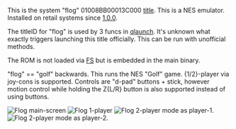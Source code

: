 This is the system "flog" 01008BB00013C000
[title](Title%20list.md "wikilink"). This is a NES emulator. Installed
on retail systems since [1.0.0](1.0.0.md "wikilink").

The titleID for "flog" is used by 3 funcs in
[qlaunch](Qlaunch.md "wikilink"). It's unknown what exactly triggers
launching this title officially. This can be run with unofficial
methods.

The ROM is not loaded via [FS](Filesystem%20services.md "wikilink") but
is embedded in the main binary.

"flog" == "golf" backwards. This runs the NES "Golf" game. {1/2}-player
via joy-cons is supported. Controls are "d-pad" buttons + stick, however
motion control while holding the Z{L/R} button is also supported instead
of using buttons.

![Flog main-screen](Flog0.jpg "Flog main-screen") ![Flog
1-player](Flog1.jpg "Flog 1-player") ![Flog 2-player mode as
player-1.](Flog2.jpg "Flog 2-player mode as player-1.") ![Flog 2-player
mode as player-2.](Flog3.jpg "Flog 2-player mode as player-2.")

